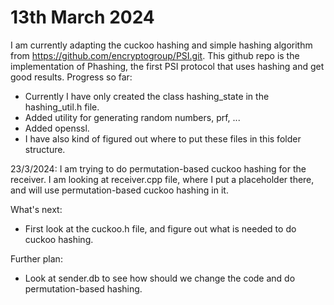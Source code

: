 # 13th March 2024
I am currently adapting the cuckoo hashing and simple hashing algorithm from https://github.com/encryptogroup/PSI.git.
This github repo is the implementation of Phashing, the first PSI protocol that uses hashing and get good results. 
Progress so far:
- Currently I have only created the class hashing_state in the hashing_util.h file.
- Added utility for generating random numbers, prf, ...
- Added openssl.
- I have also kind of figured out where to put these files in this folder structure.

23/3/2024:
I am trying to do permutation-based cuckoo hashing for the receiver. I am looking at receiver.cpp file, where I put a placeholder there, and will use permutation-based cuckoo hashing in it.

What's next:
- First look at the cuckoo.h file, and figure out what is needed to do cuckoo hashing.

Further plan:
- Look at sender.db to see how should we change the code and do permutation-based hashing.